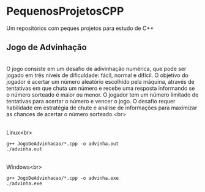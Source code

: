 # PequenosProjetosCPP
Um repositórios com peques projetos para estudo de C++

## Jogo de Advinhação
<br>O jogo consiste em um desafio de adivinhação numérica, que pode ser jogado em três níveis de dificuldade: fácil, normal e difícil. O objetivo do jogador é acertar um número aleatório escolhido pela máquina, através de tentativas em que chuta um número e recebe uma resposta informando se o número sorteado é maior ou menor. O jogador tem um número limitado de tentativas para acertar o número e vencer o jogo. O desafio requer habilidade em estratégia de chute e análise de informações para maximizar as chances de acertar o número sorteado.<br\>

<br>Linux<br\>
```Linux
g++ JogoDeAdvinhacao/*.cpp -o advinha.out
./advinha.out
```

<br>Windows<br\>
```
g++ JogoDeAdvinhacao/*.cpp -o advinha.exe
./advinha.exe
```

